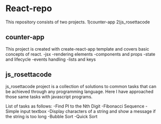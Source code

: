 # React-repo
This repository consists of two projects.
1)counter-app
2)js_rosettacode

## counter-app
This project is created with create-react-app template and covers basic concepts of react.
-jsx
-rendering elements
-components and props
-state and lifecycle
-events handling
-lists and keys


## js_rosettacode
js_rosettacode project is a collection of solutions to common tasks that can be achieved through any programming language.
Here I have approached those same tasks with javascript programs.

List of tasks as follows:
-Find PI to the Nth Digit 
-Fibonacci Sequence
-Simple input textbox
-Display characters of a string and show a message if the string is too long
-Bubble Sort
-Quick Sort
